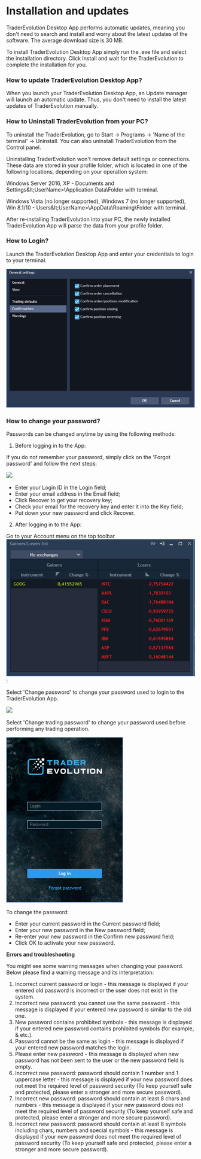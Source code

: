 # Installation and updates

TraderEvolution Desktop App performs automatic updates, meaning you don't need to search and install and worry about the latest updates of the software. The average download size is 30 MB.

To install TraderEvolution Desktop App simply run the .exe file and select the installation directory. Click Install and wait for the TraderEvolution to complete the installation for you.

### How to update TraderEvolution Desktop App?

When you launch your TraderEvolution Desktop App, an Update manager will launch an automatic update. Thus, you don't need to install the latest updates of TraderEvolution manually.

### How to Uninstall TraderEvolution from your PC?

To uninstall the TraderEvolution, go to Start -&gt; Programs -&gt; 'Name of the terminal' -&gt; Uninstall. You can also uninstall TraderEvolution from the Control panel.

Uninstalling TraderEvolution won't remove default settings or connections. These data are stored in your profile folder, which is located in one of the following locations, depending on your operation system:

Windows Server 2016, XP - Documents and Settings\&lt;UserName&gt;\Application Data\Folder with terminal.

Windows Vista \(no longer supported\), Windows 7 \(no longer supported\), Win 8.1/10 - Users\&lt;UserName&gt;\AppData\Roaming\Folder with terminal.

After re-installing TraderEvolution into your PC, the newly installed TraderEvolution App will parse the data from your profile folder.

### **How to Login?**

Launch the TraderEvolution Desktop App and enter your credentials to login to your terminal.

![](../../../.gitbook/assets/screenshot_6%20%285%29.png)

### **How to change your password?**

Passwords can be changed anytime by using the following methods:

1. Before logging in to the App:

If you do not remember your password, simply click on the 'Forgot password' and follow the next steps:

![](../../../.gitbook/assets/password.png)

* Enter your Login ID in the Login field;
* Enter your email address in the Email field;
* Click Recover to get your recovery key;
* Check your email for the recovery key and enter it into the Key field;
* Put down your new password and click Recover.

2. After logging in to the App:

Go to your Account menu on the top toolbar![](../../../.gitbook/assets/image%20%284%29.png):

Select 'Change password' to change your password used to login to the TraderEvolution App.

![](../../../.gitbook/assets/image.png)

Select 'Change trading password' to change your password used before performing any trading operation.

![](../../../.gitbook/assets/image%20%2814%29.png)

To change the password:

* Enter your current password in the Current password field;
* Enter your new password in the New password field;
* Re-enter your new password in the Confirm new password field;
* Click OK to activate your new password.

**Errors and troubleshooting**

You might see some warning messages when changing your password. Below please find a warning message and its interpretation:

1. Incorrect current password or login - this message is displayed if your entered old password is incorrect or the user does not exist in the system.
2. Incorrect new password: you cannot use the same password - this message is displayed if your entered new password is similar to the old one.
3. New password contains prohibited symbols - this message is displayed if your entered new password contains prohibited symbols \(for example, & etc.\).
4. Password cannot be the same as login - this message is displayed if your entered new password matches the login.
5. Please enter new password - this message is displayed when new password has not been sent to the user or the new password field is empty.
6. Incorrect new password: password should contain 1 number and 1 uppercase letter - this message is displayed if your new password does not meet the required level of password security \(To keep yourself safe and protected, please enter a stronger and more secure password\).
7. Incorrect new password: password should contain at least 8 chars and numbers - this message is displayed if your new password does not meet the required level of password security \(To keep yourself safe and protected, please enter a stronger and more secure password\).
8. Incorrect new password: password should contain at least 8 symbols including chars, numbers and special symbols - this message is displayed if your new password does not meet the required level of password security \(To keep yourself safe and protected, please enter a stronger and more secure password\).

